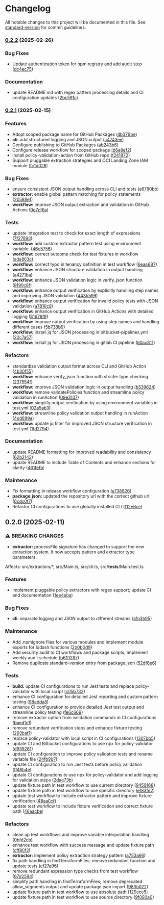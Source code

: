 # Changelog

All notable changes to this project will be documented in this file. See [standard-version](https://github.com/conventional-changelog/standard-version) for commit guidelines.

### [0.2.2](https://github.com/gtrevorrow/policy-validation-action/compare/v0.2.1...v0.2.2) (2025-02-26)


### Bug Fixes

* Update authentication token for npm registry and add audit step ([dc4ec75](https://github.com/gtrevorrow/policy-validation-action/commit/dc4ec75d1f23b8ecfe55d0ccd1a765531680d26f))


### Documentation

* update README.md with regex pattern processing details and CI configuration updates ([2bc591c](https://github.com/gtrevorrow/policy-validation-action/commit/2bc591cfaf7205091b225ca6d01496641714ae82))

### [0.2.1](https://github.com/gtrevorrow/policy-validation-action/compare/v0.2.0...v0.2.1) (2025-02-15)


### Features

* Adopt scoped package name for GitHub Packages ([db379be](https://github.com/gtrevorrow/policy-validation-action/commit/db379be2f146affc1d19fdeb14053d1e19f8ca27))
* **cli:** add structured logging and JSON output ([c4743ee](https://github.com/gtrevorrow/policy-validation-action/commit/c4743ee903d3309387a04cd7fd41695627f7cdc8))
* Configure publishing to GitHub Packages ([ab243b6](https://github.com/gtrevorrow/policy-validation-action/commit/ab243b6314201784e9e975e5ed0c38c304724f0b))
* Configure release workflow for scoped package ([d6e8ef2](https://github.com/gtrevorrow/policy-validation-action/commit/d6e8ef274af73086180a8ce52ff8a5789e12c280))
* install policy-validation-action from GitHub repo ([f241872](https://github.com/gtrevorrow/policy-validation-action/commit/f2418720e5ecc91bda1167c01ca22debebdbc926))
* Support pluggable extraction strategies and OCI Landing Zone IAM module ([fc1d028](https://github.com/gtrevorrow/policy-validation-action/commit/fc1d028d0164b72c241bf261832ad7ec9bda2a98))


### Bug Fixes

* ensure consistent JSON output handling across CLI and tests ([a6780bb](https://github.com/gtrevorrow/policy-validation-action/commit/a6780bbb1ee4cdcba80dd58ce3628c3ea94e5f8c))
* **extractor:** enable global pattern matching for policy statements ([20588e1](https://github.com/gtrevorrow/policy-validation-action/commit/20588e1a9935b07f83cda4fccb66a5852bf30cc9))
* **workflow:** improve JSON output extraction and validation in GitHub Actions ([0e7cf6a](https://github.com/gtrevorrow/policy-validation-action/commit/0e7cf6a5cfe7bd948c0515b833dfa8698cb0a5d7))


### Tests

* update integration test to check for exact length of expressions ([7f27893](https://github.com/gtrevorrow/policy-validation-action/commit/7f27893609648f0d4cea7770e9ec0a379158309c))
* **workflow:** add custom extractor pattern test using environment variable. ([46c5756](https://github.com/gtrevorrow/policy-validation-action/commit/46c57561936fc1b6d41efe845559022772187738))
* **workflow:** correct outcome check for test fixtures in workflow ([ada803c](https://github.com/gtrevorrow/policy-validation-action/commit/ada803cd5d89ec157e8b0c415fe6e4146191653d))
* **workflow:** correct typo in tenancy definition in test workflow ([6eaa687](https://github.com/gtrevorrow/policy-validation-action/commit/6eaa68788858f0aaad668773603cc81f7439a30f))
* **workflow:** enhance JSON structure validation in output handling ([a4271ba](https://github.com/gtrevorrow/policy-validation-action/commit/a4271bad80a5ba9c86ecde2ea7125ed18538d3fe))
* **workflow:** enhance JSON validation logic in verify_json function ([8f90c8f](https://github.com/gtrevorrow/policy-validation-action/commit/8f90c8f1c83fd2b0db6bca4248afab5807c150d1))
* **workflow:** enhance output verification by explicitly handling step names and improving JSON validation ([443b599](https://github.com/gtrevorrow/policy-validation-action/commit/443b59947c07a862492c36a79a51a626a3506e2e))
* **workflow:** enhance output verification for invalid policy tests with JSON validation ([a7810c9](https://github.com/gtrevorrow/policy-validation-action/commit/a7810c926e41f5b36216f720cc94715231e8024d))
* **workflow:** enhance output verification in GitHub Actions with detailed logging ([81679f9](https://github.com/gtrevorrow/policy-validation-action/commit/81679f9f173ce8aa2f684b281be39f9ab08757f6))
* **workflow:** improve output verification by using step names and handling different cases ([5b738b9](https://github.com/gtrevorrow/policy-validation-action/commit/5b738b91a3d67d358069ca19fc33a963cdc8a8f1))
* **workflow:** install jq for JSON processing in bitbucket-pipelines.yml ([22c7a57](https://github.com/gtrevorrow/policy-validation-action/commit/22c7a57cc7e27a3e770811449b79ce1e7f67cfed))
* **workflow:** install jq for JSON processing in gitlab CI pipeline ([60ac811](https://github.com/gtrevorrow/policy-validation-action/commit/60ac811d18234a244f9004ff83c285e29047e92f))


### Refactors

* standardize validation output format across CLI and GitHub Action ([4b30f55](https://github.com/gtrevorrow/policy-validation-action/commit/4b30f550a8332522cd51d449c89007cd9d7f08a7))
* **workflow:** enhance verify_json function with stricter type checking ([237554f](https://github.com/gtrevorrow/policy-validation-action/commit/237554fff0e15a231bf92ff14103dd482bf1a471))
* **workflow:** improve JSON validation logic in output handling ([b539824](https://github.com/gtrevorrow/policy-validation-action/commit/b539824780ba044309358477df504772e9a5a466))
* **workflow:** remove validatePolicies function and streamline policy validation in runAction ([09e3137](https://github.com/gtrevorrow/policy-validation-action/commit/09e3137e60a35a41efdb3ce97144b4241478d0b9))
* **workflow:** simplify output verification by using environment variables in test.yml ([02a5ab3](https://github.com/gtrevorrow/policy-validation-action/commit/02a5ab3ae5e19740bd1c67a61637b876732efc0a))
* **workflow:** streamline policy validation output handling in runAction ([4dd899a](https://github.com/gtrevorrow/policy-validation-action/commit/4dd899aaa701f539f8fb01830b1bd75195efad26))
* **workflow:** update jq filter for improved JSON structure verification in test.yml ([1fd2794](https://github.com/gtrevorrow/policy-validation-action/commit/1fd27949d75699d40672de49e057d5c1819c4d2e))


### Documentation

* update README formatting for improved readability and consistency ([62b2142](https://github.com/gtrevorrow/policy-validation-action/commit/62b214284d09836ac7b86b048e549999e7e956a8))
* update README to include Table of Contents and enhance sections for clarity ([461fefb](https://github.com/gtrevorrow/policy-validation-action/commit/461fefb7e18ca7b491b387f6618867832ec7e317))


### Maintenance

* Fix formatting in release workflow configuration ([a738826](https://github.com/gtrevorrow/policy-validation-action/commit/a7388263a1f5f6d2ab6c19e54ec6fbf8720c771f))
* **package.json:** updated the repository url with the correct github url ([6cdc0f7](https://github.com/gtrevorrow/policy-validation-action/commit/6cdc0f7a08ec729390a5e4fac3fe24b907b892fe))
* Refactor CI configurations to use globally installed CLI ([f12e6ce](https://github.com/gtrevorrow/policy-validation-action/commit/f12e6ce0e12919a5ee0237748e2362f98c06f2fa))

## 0.2.0 (2025-02-11)


### ⚠ BREAKING CHANGES

* **extractor:** processFile signature has changed to support the new
extraction system. It now accepts pattern and extractor type parameters.

Affects: src/extractors/*, src/Main.ts, src/cli.ts, src/__tests__/Main.test.ts

### Features

* Implement pluggable policy extractors with regex support; update CI and documentation ([1ee4aba](https://github.com/username/policy-validation-action/commit/1ee4aba3a055cd198a3bc01692362611521e0e94))


### Bug Fixes

* **cli:** separate logging and JSON output to different streams ([a1b3b95](https://github.com/username/policy-validation-action/commit/a1b3b952323d74b6fdf844e43b83c87c5fd30d3b))


### Maintenance

* Add .npmignore files for various modules and implement module exports for lodash functions ([2b0b0d9](https://github.com/username/policy-validation-action/commit/2b0b0d947d44ba8701763e5d2645a569e052fe1c))
* Add security audit to CI workflows and package scripts; implement weekly audit schedule ([b610287](https://github.com/username/policy-validation-action/commit/b610287ece3f2745323c4a5afd5983c8cab8b57b))
* Remove duplicate standard-version entry from package.json ([52df8e6](https://github.com/username/policy-validation-action/commit/52df8e66febd2598eb4059b153ebed9451146d01))


### Tests

* **build:** update CI configurations to run Jest tests and replace policy-validator with local script ([c05b732](https://github.com/username/policy-validation-action/commit/c05b732a53b56d1e73066c394368db151b4b737c))
* enhance CI configuration for detailed Jest reporting and custom pattern testing ([98adda8](https://github.com/username/policy-validation-action/commit/98adda8584d18c50ebb35aac0c078a682e5cf9cd))
* enhance CI configuration to provide detailed Jest test output and streamline policy testing ([fe6c669](https://github.com/username/policy-validation-action/commit/fe6c669566f5ffecfad8f363a295521f0507c98e))
* remove extractor option from validation commands in CI configurations ([baed1c1](https://github.com/username/policy-validation-action/commit/baed1c15ccf4cb32f7678ee4662be436843ee44e))
* remove redundant verification steps and enhance fixture testing ([290baf1](https://github.com/username/policy-validation-action/commit/290baf16e59800c10c8f5b7570c0fd354937c1e6))
* replace policy-validator with local script in CI configurations ([1307bb5](https://github.com/username/policy-validation-action/commit/1307bb52cf9e573eb8b723811c4e7be128d5782b))
* update CI and Bitbucket configurations to use npx for policy-validator ([d959261](https://github.com/username/policy-validation-action/commit/d9592612b065dbf5ba8d3e0e19803d29209c2c36))
* update CI configuration to improve policy validation tests and rename variable file ([24fb9b7](https://github.com/username/policy-validation-action/commit/24fb9b74115d55de98656de29a95a9ab6c7f69e6))
* update CI configuration to run Jest tests before policy validation ([ff46b4e](https://github.com/username/policy-validation-action/commit/ff46b4ecebbe6dc4090627cdf134e149c191c986))
* update CI configurations to use npx for policy-validator and add logging for validation steps ([2dae73b](https://github.com/username/policy-validation-action/commit/2dae73b71227291d0f1ccf2d193b68335a30ca63))
* update fixture path in test workflow to use current directory ([9459168](https://github.com/username/policy-validation-action/commit/94591685fe966fcf05ca3832aae87ce6644e36bc))
* update fixture path in test workflow to use specific directory ([e183fe2](https://github.com/username/policy-validation-action/commit/e183fe2066a76a496da2cb44fa2834968a177c02))
* update test workflow to include extractor pattern and improve fixture verification ([48aa0cf](https://github.com/username/policy-validation-action/commit/48aa0cf109c62264b4f5d3921f958371c853d769))
* update test workflow to include fixture verification and correct fixture path ([46aacbe](https://github.com/username/policy-validation-action/commit/46aacbe292ad087baaf65bba664561b73f77639d))


### Refactors

* clean up test workflows and improve variable interpolation handling ([0bfd2eb](https://github.com/username/policy-validation-action/commit/0bfd2ebca0ca98bac9ab6765c831acabac5540b9))
* enhance test workflow with success message and update fixture path ([cff80f2](https://github.com/username/policy-validation-action/commit/cff80f21a225da55a5b6d16ae0de7ad6ef67c0e4))
* **extractor:** implement policy extraction strategy pattern ([a753a66](https://github.com/username/policy-validation-action/commit/a753a668f1ab8fc34902bf1a96a427f9f542f572))
* fix path handling in findTerraformFiles; remove redundant function and update tests ([ef27a96](https://github.com/username/policy-validation-action/commit/ef27a96d062fa3a4f90c252029a16b05afe0f06f))
* remove redundant expression type checks from test workflow ([67d2584](https://github.com/username/policy-validation-action/commit/67d25843aa56f4f3f8ed54322c17e4fdfa2c7263))
* simplify path handling in findTerraformFiles; remove deprecated allow_segments output and update package.json import ([983b022](https://github.com/username/policy-validation-action/commit/983b02274d076430f6f3eaf38883ee2778be9536))
* update fixture path in test workflow to use absolute path ([129ece5](https://github.com/username/policy-validation-action/commit/129ece5b8a08ee135dc8e9d827c5f4736ed7abe2))
* update fixture path in test workflow to use source directory ([9f090a0](https://github.com/username/policy-validation-action/commit/9f090a0d084792a5d5a95d4503190d3f4476707a))
